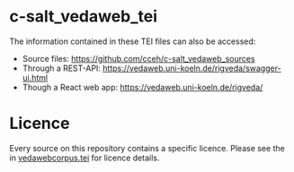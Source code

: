 # c-salt_vedaweb_tei

The information contained in these TEI files can also be accessed:

- Source files: https://github.com/cceh/c-salt_vedaweb_sources
- Through a REST-API: https://vedaweb.uni-koeln.de/rigveda/swagger-ui.html
- Though a React web app: https://vedaweb.uni-koeln.de/rigveda/

# Licence
Every source on this reposítory contains a specific licence. Please see the <teiHeader> in [vedawebcorpus.tei](https://github.com/cceh/c-salt_vedaweb_tei/blob/master/vedaweb_corpus.tei) for licence details.
